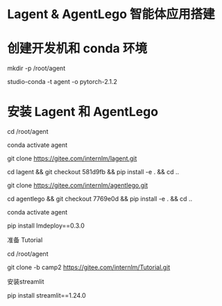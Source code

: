 # Lagent & AgentLego 智能体应用搭建

# 创建开发机和 conda 环境

mkdir -p /root/agent

studio-conda -t agent -o pytorch-2.1.2

# 安装 Lagent 和 AgentLego

cd /root/agent

conda activate agent

git clone https://gitee.com/internlm/lagent.git

cd lagent && git checkout 581d9fb && pip install -e . && cd ..

git clone https://gitee.com/internlm/agentlego.git

cd agentlego && git checkout 7769e0d && pip install -e . && cd ..


conda activate agent

pip install lmdeploy==0.3.0


准备 Tutorial

cd /root/agent

git clone -b camp2 https://gitee.com/internlm/Tutorial.git

安装streamlit

pip install streamlit==1.24.0

